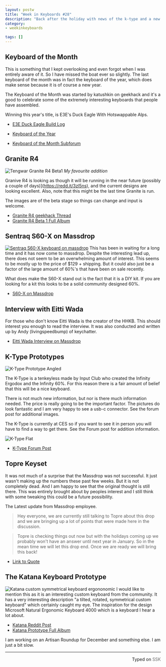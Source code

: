 ```yaml
---
layout: postw
title: "Week in Keyboards #28"
description: "Back after the holiday with news of the k-type and a new round of Granite."
category: 
- weekinkeyboards

tags: []
---
```


## Keyboard of the Month
This is something that I kept overlooking and even forgot when I was entirely aware of it. So I have missed the boat ever so slightly. The last keyboard of the month was in fact the keyboard of the year, which does make sense because it is of course a new year.  

The Keyboard of the Month was started by katushkin on geekhack and it's a good to celebrate some of the extremely interesting keyboards that people have assembled.

Winning this year's title, is E3E's Duck Eagle With Hotswappable Alps.

* [E3E Duck Eagle Build Log](https://geekhack.org/index.php?topic=77497)

* [Keyboard of the Year](https://geekhack.org/index.php?topic=72098.0)
* [Keyboard of the Month Subforum](https://geekhack.org/index.php?board=178.0)

## Granite R4 
![Tengwar Granite R4 Beta1](http://i.imgur.com/pABgTmr.png)
*My favourite addition*

Granive R4 is looking as though it will be running in the near future (possibly a couple of days)](https://redd.it/3zl5ns), and the current designs are looking excellent. Also, note that this might be the last time Granite is run.

The images are of the beta stage so things can change and input is welcome.

* [Granite R4 geekhack Thread](https://geekhack.org/index.php?topic=78236.0)
* [Granite R4 Beta 1 Full Album](http://imgur.com/a/jpG2E)


## Sentraq S60-X on Massdrop
[![Sentraq S60-X keyboard on massdrop](http://i.imgur.com/eqxd8ZJh.jpg)](https://www.massdrop.com/buy/sentraq-60-diy-keyboard-kit?mode=guest_open)
This has been in waiting for a long time and it has now come to massdrop. Despite the interesting lead up, there does not seem to be an overwhelming amount of interest. This seems to be mostly up to the price of $129 + shipping. But it could also just be a factor of the large amount of 60%'s that have been on sale recently.

What does make the S60-X stand out is the fact that it is a DIY kit. If you are looking for a kit this looks to be a solid community designed 60%.

* [S60-X on Massdrop](https://www.massdrop.com/buy/sentraq-60-diy-keyboard-kit?mode=guest_open)

## Interview with Eitti Wada
For those who don't know Eitti Wada is the creator of the HHKB. This should interest you enough to read the interview. It was also conducted and written up by Andy (livingspeedbump) of keychatter.
 
* [Eitti Wada Interview on Massdrop](https://www.massdrop.com/article/eiiti-wada-interview?mode=guest_open)

## K-Type Prototypes
![K-Type Prototype Angled](http://i.imgur.com/sJ4Skrf.jpg)

The K-Type is a tenkeyless made by Input Club who created the Infinity Ergodox and the Infinity 60%. For this reason there is a fair amount of belief that this will be a nice keyboard.

There is not much new information, but nor is there much information needed. The price is really going to be the important factor. The pictures do look fantastic and I am very happy to see a usb-c connector. See the forum post for additional images.

The K-Type is currently at CES so if you want to see it in person you will have to find a way to get there. See the Forum post for addition information.

![K-Type Flat](http://i.imgur.com/cViirnu.jpg)

* [K-Type Forum Post](http://input.club/forums/topic/k-type/page/2/#post-1880)

## Topre Keyset
It was not much of a surprise that the Massdrop was not successful. It just wasn't making up the numbers these past few weeks. But it is not completely dead. And I am happy to see that the original thought is still there. This was entirely brought about by peoples interest and I still think with some tweaking this could be a future possibility.

The Latest update from Massdrop employee.
> Hey everyone, we are currently still talking to Topre about this drop and we are bringing up a lot of points that were made here in the discussion.

> Topre is checking things out now but with the holidays coming up we probably won't have an answer until next year in January. So in the mean time we will let this drop end. Once we are ready we will bring this back!

* [Link to Quote](https://www.massdrop.com/buy/custom-topre-keycap-set/talk/332391)

## The Katana Keyboard Prototype
![Katana custom symmetrical keyboard ergononomic](https://i.imgur.com/J47UagP.jpg)
I would like to mention this as it is an interesting custom keyboard from the community. It has a very interesting description "a tilted, rotated, symmetrical custom keyboard" which certainly caught my eye. The inspiration for the design Microsoft Natural Ergonomic Keyboard 4000 which is a keyboard I hear a lot about.



* [Katana Reddit Post](https://redd.it/3za8x2)
* [Katana Prototype Full Album](http://imgur.com/a/Wpy9j)

I am working on an Artisan Roundup for December and something else. I am just a bit slow. 	

------------------------------------------------
 <p style="text-align: right" title="Screwed">Typed on <font color="#6c6c6c">SSK</font></p>
 
